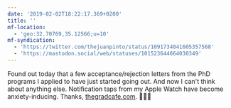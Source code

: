 ```yaml
---
date: '2019-02-02T18:22:17.369+0200'
title: ''
mf-location:
  - 'geo:32.70769,35.12566;u=10'
mf-syndication:
  - 'https://twitter.com/thejuanpinto/status/1091734041605357568'
  - 'https://mastodon.social/web/statuses/101523644664030349'
---
```

Found out today that a few acceptance/rejection letters from the PhD programs I applied to have just started going out. And now I can&#39;t think about anything else. Notification taps from my Apple Watch have become anxiety-inducing. Thanks, [thegradcafe.com](https://www.thegradcafe.com). 🤞🏽😟
